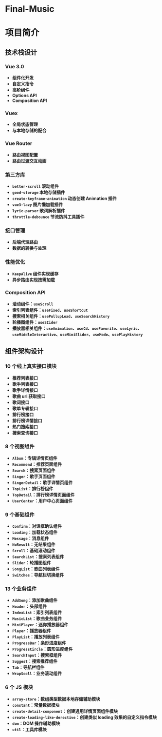 # Final-Music
# 项目简介

## 技术栈设计

### Vue 3.0

- **组件化开发**
- **自定义指令**
- **高阶组件**
- **Options API**
- **Composition API**

### Vuex

- **全局状态管理**
- **与本地存储的配合**

### **Vue Router**

- **路由视图配置**
- **路由过渡交互动画**

### 第三方库

- **`better-scroll` 滚动组件**
- **`good-storage` 本地存储插件**
- **`create-keyframe-animation` 动态创建 Animation 插件**
- **`vue3-lazy` 图片懒加载插件**
- **`lyric-parser` 歌词解析插件**
- **`throttle-debounce` 节流防抖工具插件**

### 接口管理

- **后端代理路由**
- **数据的转换与处理**

### 性能优化

- **`KeepAlive` 组件实现缓存**
- **异步路由实现按需加载**

### Composition API

- **滚动组件：`useScroll`**
- **索引列表组件：`useFixed`、`useShortcut`**
- **搜索相关组件：`usePullupLoad`、`useSearchHistory`**
- **轮播图组件：`useSIider`**
- **播放器相关组件：`useAnimation`、`useCd`、`useFavorite`、`useLyric`、`useMiddleInteractive`、`useMiniSlider`、`useMode`、`usePlayHistory`**

## 组件架构设计

### **10 个线上真实接口模块**

- **推荐列表接口**
- **歌手列表接口**
- **歌手详情接口**
- **歌曲 url 获取接口**
- **歌词接口**
- **歌单专辑接口**
- **排行榜接口**
- **排行榜详情接口**
- **热门搜索接口**
- **搜索查询接口**

### 8 个视图组件

- **`Album`：专辑详情页组件**
- **`Recommend`：推荐页面组件**
- **`Search`：搜索页面组件**
- **`Singer`：歌手页面组件**
- **`SingerDetail`：歌手详情页组件**
- **`TopList`：排行榜组件**
- **`TopDetail`：排行榜详情页面组件**
- **`UserCenter`：用户中心页面组件**

### 9 个基础组件

- **`Confirm`：对话框确认组件**
- **`Loading`：加载状态组件**
- **`Message`：消息组件**
- **`NoResult`：无结果组件**
- **`Scroll`：基础滚动组件**
- **`SearchList`：搜索列表组件**
- **`Slider`：轮播图组件**
- **`SongList`：歌曲列表组件**
- **`Switches`：导航栏切换组件**

### 13 个业务组件

- **`AddSong`：添加歌曲组件**
- **`Header`：头部组件**
- **`IndexList`：索引列表组件**
- **`MusicList`：歌曲业务组件**
- **`MiniPlayer`：迷你播放器组件**
- **`Player`：播放器组件**
- **`PlayList`：播放列表组件**
- **`ProgressBar`：条形进度组件**
- **`ProgressCircle`：圆形进度组件**
- **`SearchInput`：搜索框组件**
- **`Suggest`：搜索推荐组件**
- **`Tab`：导航栏组件**
- **`WrapScoll`：业务滚动组件**

### 6 个 JS 模块

- **`array-store`：数组类型数据本地存储辅助模块**
- **`constant`：常量数据模块**
- **`create-detail-component`：创建通用详情页面组件模块**
- **`create-loading-like-derective`：创建类似 loading 效果的自定义指令模块**
- **`dom`：DOM 操作辅助模块**
- **`util`：工具库模块**
